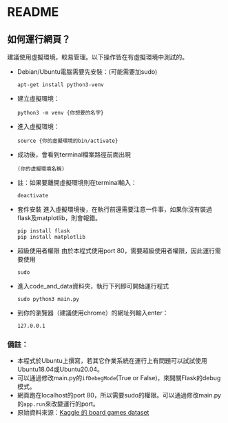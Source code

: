 # README

## 如何運行網頁？

建議使用虛擬環境，較易管理。以下操作皆在有虛擬環境中測試的。
- Debian/Ubuntu電腦需要先安裝：(可能需要加sudo)
    ```
    apt-get install python3-venv
    ```
- 建立虛擬環境：
    ```
    python3 -m venv {你想要的名字}
    ```
- 進入虛擬環境：
    ```
    source {你的虛擬環境的bin/activate}
    ```
- 成功後，會看到terminal檔案路徑前面出現
    ```
    (你的虛擬環境名稱)
    ```
- 註：如果要離開虛擬環境則在terminal輸入：
    ```
    deactivate
    ```
- 套件安裝
    進入虛擬環境後，在執行前還需要注意一件事，如果你沒有裝過flask及matplotlib，則會報錯。
    ```
    pip install flask
    pip install matplotlib
    ```
- 超級使用者權限
    由於本程式使用port 80，需要超級使用者權限，因此運行需要使用
    ```
    sudo
    ```
- 進入code_and_data資料夾，執行下列即可開始運行程式
    ```
    sudo python3 main.py
    ```
- 到你的瀏覽器（建議使用chrome）的網址列輸入enter：
    ```
    127.0.0.1
    ```

### 備註：
- 本程式於Ubuntu上撰寫，若其它作業系統在運行上有問題可以試試使用Ubuntu18.04或Ubuntu20.04。
- 可以通過修改main.py的`ifDebegMode`(True or False)，來開關Flask的debug模式。
- 網頁跑在localhost的port 80，所以需要sudo的權限。可以通過修改main.py的`app.run`來改變運行的port。
- 原始資料來源：[Kaggle 的 board games dataset](https://www.kaggle.com/gabrio/board-games-dataset)
